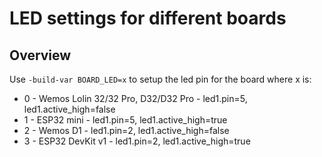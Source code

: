 # LED settings for different boards


## Overview
Use `-build-var BOARD_LED=x` to setup the led pin for the board where x is:
 - 0 - Wemos Lolin 32/32 Pro, D32/D32 Pro - led1.pin=5, led1.active_high=false
 - 1 - ESP32 mini       - led1.pin=5, led1.active_high=true
 - 2 - Wemos D1         - led1.pin=2, led1.active_high=false
 - 3 - ESP32 DevKit v1  - led1.pin=2, led1.active_high=true
